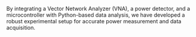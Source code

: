 By integrating a Vector Network Analyzer (VNA), a power detector, and a microcontroller with Python-based data analysis, we have developed a robust experimental setup for accurate power measurement and data acquisition.
